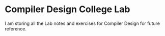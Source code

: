 # Compiler Design College Lab
I am storing all the Lab notes and exercises for Compiler Design for 
future reference.
